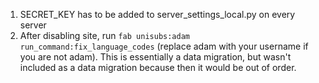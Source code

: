 1. SECRET_KEY has to be added to server_settings_local.py on every server
2. After disabling site, run `fab unisubs:adam run_command:fix_language_codes` (replace adam with your username if you are not adam). This is essentially a data migration, but wasn't included as a data migration because then it would be out of order.